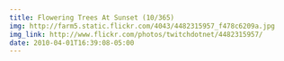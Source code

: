 ```yaml
---
title: Flowering Trees At Sunset (10/365) 
img: http://farm5.static.flickr.com/4043/4482315957_f478c6209a.jpg 
img_link: http://www.flickr.com/photos/twitchdotnet/4482315957/ 
date: 2010-04-01T16:39:08-05:00 
---
```

